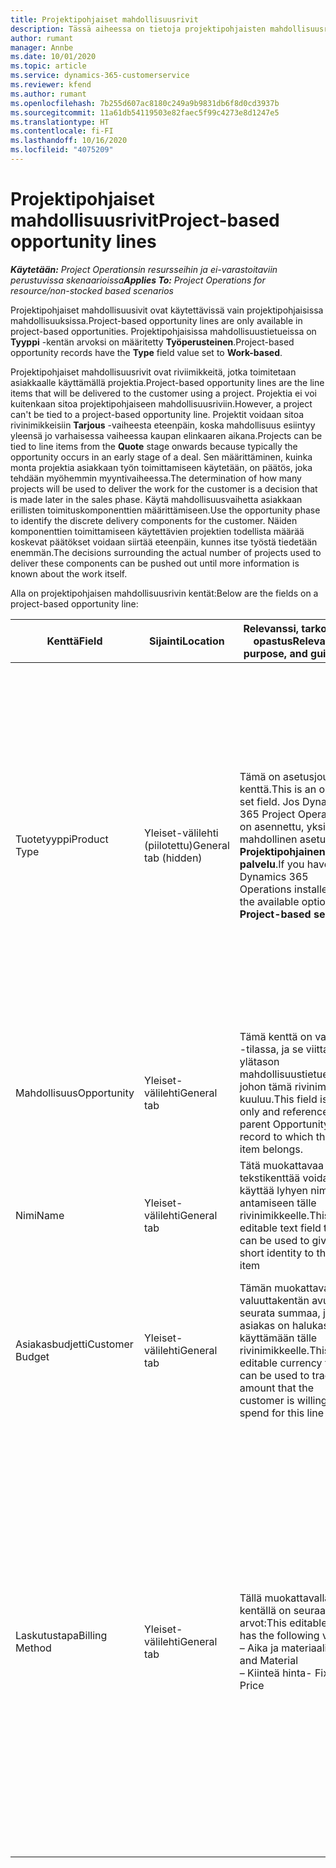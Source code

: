 ```yaml
---
title: Projektipohjaiset mahdollisuusrivit
description: Tässä aiheessa on tietoja projektipohjaisten mahdollisuusrivien käsittelystä.
author: rumant
manager: Annbe
ms.date: 10/01/2020
ms.topic: article
ms.service: dynamics-365-customerservice
ms.reviewer: kfend
ms.author: rumant
ms.openlocfilehash: 7b255d607ac8180c249a9b9831db6f8d0cd3937b
ms.sourcegitcommit: 11a61db54119503e82faec5f99c4273e8d1247e5
ms.translationtype: HT
ms.contentlocale: fi-FI
ms.lasthandoff: 10/16/2020
ms.locfileid: "4075209"
---
```

# <a name="project-based-opportunity-lines"></a><span data-ttu-id="db432-103">Projektipohjaiset mahdollisuusrivit</span><span class="sxs-lookup"><span data-stu-id="db432-103">Project-based opportunity lines</span></span>

<span data-ttu-id="db432-104">_**Käytetään:** Project Operationsin resursseihin ja ei-varastoitaviin perustuvissa skenaarioissa_</span><span class="sxs-lookup"><span data-stu-id="db432-104">_**Applies To:** Project Operations for resource/non-stocked based scenarios_</span></span>


<span data-ttu-id="db432-105">Projektipohjaiset mahdollisuusivit ovat käytettävissä vain projektipohjaisissa mahdollisuuksissa.</span><span class="sxs-lookup"><span data-stu-id="db432-105">Project-based opportunity lines are only available in project-based opportunities.</span></span> <span data-ttu-id="db432-106">Projektipohjaisissa mahdollisuustietueissa on **Tyyppi** -kentän arvoksi on määritetty **Työperusteinen**.</span><span class="sxs-lookup"><span data-stu-id="db432-106">Project-based opportunity records have the **Type** field value set to **Work-based**.</span></span>

<span data-ttu-id="db432-107">Projektipohjaiset mahdollisuusrivit ovat riviimikkeitä, jotka toimitetaan asiakkaalle käyttämällä projektia.</span><span class="sxs-lookup"><span data-stu-id="db432-107">Project-based opportunity lines are the line items that will be delivered to the customer using a project.</span></span> <span data-ttu-id="db432-108">Projektia ei voi kuitenkaan sitoa projektipohjaiseen mahdollisuusriviin.</span><span class="sxs-lookup"><span data-stu-id="db432-108">However, a project can't be tied to a project-based opportunity line.</span></span> <span data-ttu-id="db432-109">Projektit voidaan sitoa rivinimikkeisiin **Tarjous** -vaiheesta eteenpäin, koska mahdollisuus esiintyy yleensä jo varhaisessa vaiheessa kaupan elinkaaren aikana.</span><span class="sxs-lookup"><span data-stu-id="db432-109">Projects can be tied to line items from the **Quote** stage onwards because typically the opportunity occurs in an early stage of a deal.</span></span> <span data-ttu-id="db432-110">Sen määrittäminen, kuinka monta projektia asiakkaan työn toimittamiseen käytetään, on päätös, joka tehdään myöhemmin myyntivaiheessa.</span><span class="sxs-lookup"><span data-stu-id="db432-110">The determination of how many projects will be used to deliver the work for the customer is a decision that is made later in the sales phase.</span></span> <span data-ttu-id="db432-111">Käytä mahdollisuusvaihetta asiakkaan erillisten toimituskomponenttien määrittämiseen.</span><span class="sxs-lookup"><span data-stu-id="db432-111">Use the opportunity phase to identify the discrete delivery components for the customer.</span></span> <span data-ttu-id="db432-112">Näiden komponenttien toimittamiseen käytettävien projektien todellista määrää koskevat päätökset voidaan siirtää eteenpäin, kunnes itse työstä tiedetään enemmän.</span><span class="sxs-lookup"><span data-stu-id="db432-112">The decisions surrounding the actual number of projects used to deliver these components can be pushed out until more information is known about the work itself.</span></span>

<span data-ttu-id="db432-113">Alla on projektipohjaisen mahdollisuusrivin kentät:</span><span class="sxs-lookup"><span data-stu-id="db432-113">Below are the fields on a project-based opportunity line:</span></span>

| <span data-ttu-id="db432-114">**Kenttä**</span><span class="sxs-lookup"><span data-stu-id="db432-114">**Field**</span></span> | <span data-ttu-id="db432-115">**Sijainti**</span><span class="sxs-lookup"><span data-stu-id="db432-115">**Location**</span></span> | <span data-ttu-id="db432-116">**Relevanssi, tarkoitus ja opastus**</span><span class="sxs-lookup"><span data-stu-id="db432-116">**Relevance, purpose, and guidance**</span></span> | <span data-ttu-id="db432-117">**Loppupään vaikutus**</span><span class="sxs-lookup"><span data-stu-id="db432-117">**Downstream impact**</span></span> |
| --- | --- | --- | --- |
| <span data-ttu-id="db432-118">Tuotetyyppi</span><span class="sxs-lookup"><span data-stu-id="db432-118">Product Type</span></span> | <span data-ttu-id="db432-119">Yleiset-välilehti (piilotettu)</span><span class="sxs-lookup"><span data-stu-id="db432-119">General tab (hidden)</span></span> | <span data-ttu-id="db432-120">Tämä on asetusjoukon kenttä.</span><span class="sxs-lookup"><span data-stu-id="db432-120">This is an option set field.</span></span> <span data-ttu-id="db432-121">Jos Dynamics 365 Project Operations on asennettu, yksi mahdollinen asetus on **Projektipohjainen palvelu**.</span><span class="sxs-lookup"><span data-stu-id="db432-121">If you have Dynamics 365 Operations installed, one the available options is, **Project-based service**.</span></span>  | <span data-ttu-id="db432-122">Tämän kentän arvoksi määritetään **Projektipohjainen palvelu** , kun luot projektipohjaisen mahdollisuusrivin mahdollisuuden projektipohjaisten rivien ruudukosta.</span><span class="sxs-lookup"><span data-stu-id="db432-122">The value of this field is set to **Project-based service** when you create the project-based opportunity line from the project-based lines grid on the Opportunity.</span></span> <br> <span data-ttu-id="db432-123">Jos muutat tai korvaat tämän arvon, projektin toimintoja ei voi ottaa käyttöön projektipohjaisissa rivinimikkeissä.</span><span class="sxs-lookup"><span data-stu-id="db432-123">If you change or override this value, the project functionality won't be enabled on your project-based line items.</span></span> |
| <span data-ttu-id="db432-124">Mahdollisuus</span><span class="sxs-lookup"><span data-stu-id="db432-124">Opportunity</span></span> | <span data-ttu-id="db432-125">Yleiset-välilehti</span><span class="sxs-lookup"><span data-stu-id="db432-125">General tab</span></span> | <span data-ttu-id="db432-126">Tämä kenttä on vain luku -tilassa, ja se viittaa ylätason mahdollisuustietueeseen, johon tämä rivinimike kuuluu.</span><span class="sxs-lookup"><span data-stu-id="db432-126">This field is read-only and references the parent Opportunity record to which this line item belongs.</span></span> | <span data-ttu-id="db432-127">Tämä kenttä ei vaikuta loppupään prosessiin.</span><span class="sxs-lookup"><span data-stu-id="db432-127">There is no downstream impact of this field.</span></span> |
| <span data-ttu-id="db432-128">Nimi</span><span class="sxs-lookup"><span data-stu-id="db432-128">Name</span></span> | <span data-ttu-id="db432-129">Yleiset-välilehti</span><span class="sxs-lookup"><span data-stu-id="db432-129">General tab</span></span> | <span data-ttu-id="db432-130">Tätä muokattavaa tekstikenttää voidaan käyttää lyhyen nimen antamiseen tälle rivinimikkeelle.</span><span class="sxs-lookup"><span data-stu-id="db432-130">This is an editable text field that can be used to give a short identity to this line item</span></span> | <span data-ttu-id="db432-131">Tämä arvo siirretään tarjousriville, kun luot tarjouksen tästä mahdollisuudesta</span><span class="sxs-lookup"><span data-stu-id="db432-131">This value is carried over to the quote line when you create a quote from this opportunity</span></span> |
| <span data-ttu-id="db432-132">Asiakasbudjetti</span><span class="sxs-lookup"><span data-stu-id="db432-132">Customer Budget</span></span> | <span data-ttu-id="db432-133">Yleiset-välilehti</span><span class="sxs-lookup"><span data-stu-id="db432-133">General tab</span></span> | <span data-ttu-id="db432-134">Tämän muokattavan valuuttakentän avulla voit seurata summaa, jonka asiakas on halukas käyttämään tälle rivinimikkeelle.</span><span class="sxs-lookup"><span data-stu-id="db432-134">This editable currency field can be used to track the amount that the customer is willing to spend for this line item.</span></span> | <span data-ttu-id="db432-135">Tämä arvo siirretään tarjousrivin vastaavaan kenttään, kun luot tarjouksen tästä mahdollisuudesta</span><span class="sxs-lookup"><span data-stu-id="db432-135">This value is carried over to the corresponding field on the quote line when you create a quote from this opportunity</span></span> |
| <span data-ttu-id="db432-136">Laskutustapa</span><span class="sxs-lookup"><span data-stu-id="db432-136">Billing Method</span></span> | <span data-ttu-id="db432-137">Yleiset-välilehti</span><span class="sxs-lookup"><span data-stu-id="db432-137">General tab</span></span> | <span data-ttu-id="db432-138">Tällä muokattavalla kentällä on seuraavat arvot:</span><span class="sxs-lookup"><span data-stu-id="db432-138">This editable field has the following values:</span></span></br><span data-ttu-id="db432-139">– Aika ja materiaali</span><span class="sxs-lookup"><span data-stu-id="db432-139">- Time and Material</span></span></br><span data-ttu-id="db432-140">– Kiinteä hinta</span><span class="sxs-lookup"><span data-stu-id="db432-140">- Fixed Price</span></span> | <span data-ttu-id="db432-141">Tämä arvo siirretään tarjousrivin vastaavaan kenttään, kun luot tarjouksen tästä mahdollisuudesta.</span><span class="sxs-lookup"><span data-stu-id="db432-141">This value is carried over to the corresponding field on the quote line when you create a quote from this opportunity.</span></span> <span data-ttu-id="db432-142">Kun tarjousrivi on luotu, kenttä on lukittu, eikä sitä voi muuttaa.</span><span class="sxs-lookup"><span data-stu-id="db432-142">After the quote line is created, the field is locked and can't be changed.</span></span> <span data-ttu-id="db432-143">Määritä tämän kentän arvo mahdollisimman tarkasti.</span><span class="sxs-lookup"><span data-stu-id="db432-143">Assign this field value as accurately as possible.</span></span> <span data-ttu-id="db432-144">Jos tämän kentän arvoa on muutettava tarjousrivillä, poista tarjousrivi ja luo se uudelleen.</span><span class="sxs-lookup"><span data-stu-id="db432-144">If you need to change the value of this field on the quote line, delete and re-create the quote line.</span></span> |

